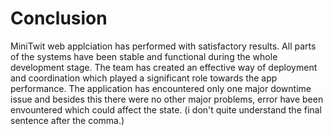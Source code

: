 # Conclusion
MiniTwit web applciation has performed with satisfactory results. All parts of the systems have been stable and functional during the whole development stage. The team has created an effective way of deployment and coordination which played a significant role towards the app performance. The application has encountered only one major downtime issue and besides this there were no other major problems, error have been envountered which could affect the state.  (i don't quite understand the final sentence after the comma.)
